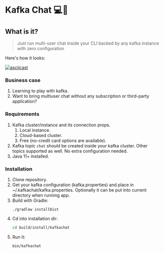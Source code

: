 # Kafka Chat 💻💎

## What is it?
> Just run multi-user chat inside your CLI
> backed by any kafka instance with zero configuration

Here's how it looks:

[![asciicast](https://asciinema.org/a/624566.svg)](https://asciinema.org/a/624566)

### Business case
1. Learning to play with kafka.
2. Want to bring multiuser chat without any subscription or third-party application?

### Requirements
1. Kafka cluster/instance and its connection props.
    1. Local instance.
    2. Cloud-based cluster.
    3. Free (no-credit card options are available).
2. Kafka topic `chat` should be created inside your kafka cluster. Other topics supported as well. 
No extra configuration needed.
3. Java 11+ installed.

### Installation

1. Clone repository.
2. Get your kafka configuration (kafka.properties) and place in ~/.kafkachat/kafka.properties.
Optionally it can be put into current directory when running app.
3. Build with Gradle:
   ```
   ./gradlew installDist
   ```
4. Cd into installation dir:
   ```bash
   cd build/install/kafkachat
   ```
5. Run it:
   ```bash
   bin/kafkachat
   ```